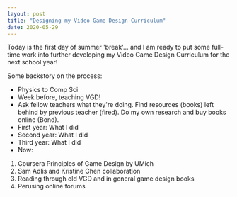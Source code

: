 ```yaml
---
layout: post
title: "Designing my Video Game Design Curriculum"
date: 2020-05-29
---
```

Today is the first day of summer 'break'... and I am ready to put some full-time work into further developing my Video Game Design Curriculum for the next school year!

Some backstory on the process:
- Physics to Comp Sci
- Week before, teaching VGD!
- Ask fellow teachers what they're doing. Find resources (books) left behind by previous teacher (fired). Do my own research and buy books online (Bond).
- First year: What I did
- Second year: What I did
- Third year: What I did
- Now: 
1. Coursera Principles of Game Design by UMich
2. Sam Adlis and Kristine Chen collaboration
3. Reading through old VGD and in general game design books
4. Perusing online forums


